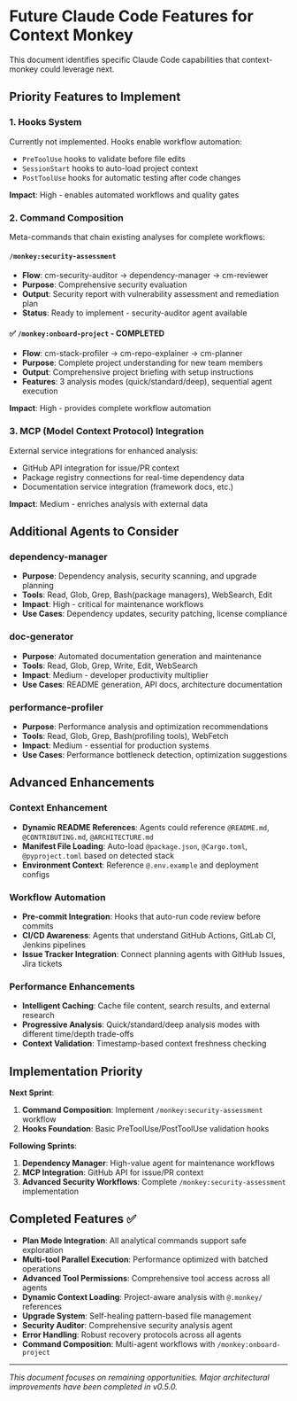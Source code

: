 # Future Claude Code Features for Context Monkey

This document identifies specific Claude Code capabilities that context-monkey could leverage next.

## Priority Features to Implement

### 1. Hooks System
Currently not implemented. Hooks enable workflow automation:
- `PreToolUse` hooks to validate before file edits
- `SessionStart` hooks to auto-load project context  
- `PostToolUse` hooks for automatic testing after code changes

**Impact**: High - enables automated workflows and quality gates

### 2. Command Composition
Meta-commands that chain existing analyses for complete workflows:

#### `/monkey:security-assessment`
- **Flow**: cm-security-auditor → dependency-manager → cm-reviewer
- **Purpose**: Comprehensive security evaluation
- **Output**: Security report with vulnerability assessment and remediation plan
- **Status**: Ready to implement - security-auditor agent available

#### ✅ `/monkey:onboard-project` - COMPLETED
- **Flow**: cm-stack-profiler → cm-repo-explainer → cm-planner
- **Purpose**: Complete project understanding for new team members
- **Output**: Comprehensive project briefing with setup instructions
- **Features**: 3 analysis modes (quick/standard/deep), sequential agent execution

**Impact**: High - provides complete workflow automation

### 3. MCP (Model Context Protocol) Integration
External service integrations for enhanced analysis:
- GitHub API integration for issue/PR context
- Package registry connections for real-time dependency data
- Documentation service integration (framework docs, etc.)

**Impact**: Medium - enriches analysis with external data

## Additional Agents to Consider

### dependency-manager
- **Purpose**: Dependency analysis, security scanning, and upgrade planning
- **Tools**: Read, Glob, Grep, Bash(package managers), WebSearch, Edit
- **Impact**: High - critical for maintenance workflows
- **Use Cases**: Dependency updates, security patching, license compliance

### doc-generator  
- **Purpose**: Automated documentation generation and maintenance
- **Tools**: Read, Glob, Grep, Write, Edit, WebSearch
- **Impact**: Medium - developer productivity multiplier
- **Use Cases**: README generation, API docs, architecture documentation

### performance-profiler
- **Purpose**: Performance analysis and optimization recommendations  
- **Tools**: Read, Glob, Grep, Bash(profiling tools), WebFetch
- **Impact**: Medium - essential for production systems
- **Use Cases**: Performance bottleneck detection, optimization suggestions

## Advanced Enhancements

### Context Enhancement  
- **Dynamic README References**: Agents could reference `@README.md`, `@CONTRIBUTING.md`, `@ARCHITECTURE.md`
- **Manifest File Loading**: Auto-load `@package.json`, `@Cargo.toml`, `@pyproject.toml` based on detected stack
- **Environment Context**: Reference `@.env.example` and deployment configs

### Workflow Automation
- **Pre-commit Integration**: Hooks that auto-run code review before commits
- **CI/CD Awareness**: Agents that understand GitHub Actions, GitLab CI, Jenkins pipelines
- **Issue Tracker Integration**: Connect planning agents with GitHub Issues, Jira tickets

### Performance Enhancements
- **Intelligent Caching**: Cache file content, search results, and external research
- **Progressive Analysis**: Quick/standard/deep analysis modes with different time/depth trade-offs  
- **Context Validation**: Timestamp-based context freshness checking

## Implementation Priority

**Next Sprint**:
1. **Command Composition**: Implement `/monkey:security-assessment` workflow
2. **Hooks Foundation**: Basic PreToolUse/PostToolUse validation hooks

**Following Sprints**:
1. **Dependency Manager**: High-value agent for maintenance workflows
2. **MCP Integration**: GitHub API for issue/PR context
3. **Advanced Security Workflows**: Complete `/monkey:security-assessment` implementation

## Completed Features ✅

- **Plan Mode Integration**: All analytical commands support safe exploration
- **Multi-tool Parallel Execution**: Performance optimized with batched operations
- **Advanced Tool Permissions**: Comprehensive tool access across all agents
- **Dynamic Context Loading**: Project-aware analysis with `@.monkey/` references
- **Upgrade System**: Self-healing pattern-based file management
- **Security Auditor**: Comprehensive security analysis agent
- **Error Handling**: Robust recovery protocols across all agents
- **Command Composition**: Multi-agent workflows with `/monkey:onboard-project`

---

*This document focuses on remaining opportunities. Major architectural improvements have been completed in v0.5.0.*